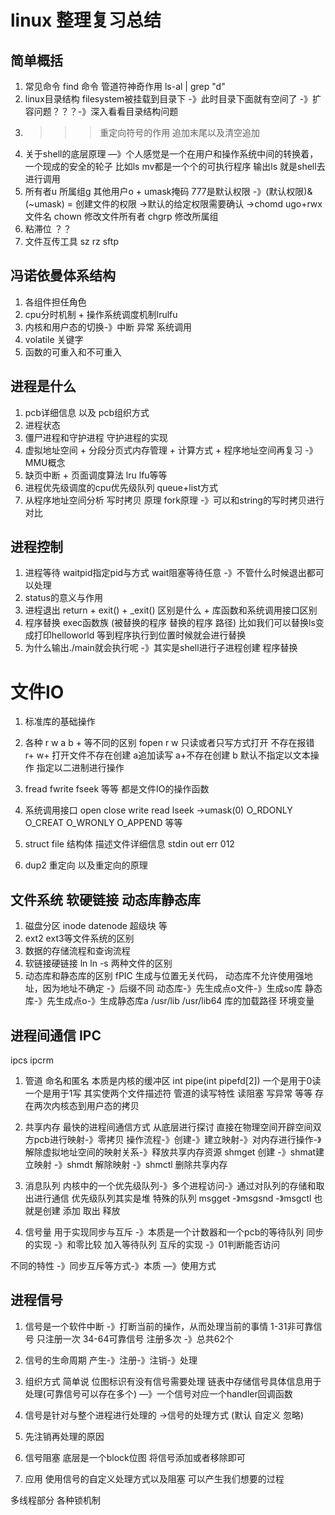 # linux 整理复习总结

## 简单概括

1. 常见命令
find 命令  管道符神奇作用 ls-al | grep "d"
2. linux目录结构 filesystem被挂载到目录下 -》此时目录下面就有空间了 -》扩容问题？？？-》深入看看目录结构问题
3. >> > 重定向符号的作用 追加末尾以及清空追加
4. 关于shell的底层原理 —》个人感觉是一个在用户和操作系统中间的转换着，一个现成的安全的轮子 比如ls mv都是一个个的可执行程序  输出ls 就是shell去进行调用
5. 所有者u 所属组g 其他用户o + umask掩码 777是默认权限 -》(默认权限)&(~umask) = 创建文件的权限 ->默认的给定权限需要确认 ->chomd ugo+rwx 文件名  chown 修改文件所有者 chgrp 修改所属组
6. 粘滞位 ？？
7. 文件互传工具 sz rz sftp


## 冯诺依曼体系结构
1. 各组件担任角色
2. cpu分时机制 + 操作系统调度机制lrulfu
3. 内核和用户态的切换-》中断 异常 系统调用
4. volatile 关键字
5. 函数的可重入和不可重入


## 进程是什么
1. pcb详细信息 以及 pcb组织方式
2. 进程状态 
3. 僵尸进程和守护进程 守护进程的实现
4. 虚拟地址空间 + 分段分页式内存管理 + 计算方式 + 程序地址空间再复习 -》MMU概念
5. 缺页中断 + 页面调度算法 lru lfu等等 
6. 进程优先级调度的cpu优先级队列 queue+list方式
7. 从程序地址空间分析 写时拷贝 原理 fork原理 -》可以和string的写时拷贝进行对比

## 进程控制 
1. 进程等待 waitpid指定pid与方式  wait阻塞等待任意 -》不管什么时候退出都可以处理
2. status的意义与作用
3. 进程退出 return + exit() + _exit() 区别是什么 + 库函数和系统调用接口区别
4. 程序替换 exec函数族 (被替换的程序 替换的程序 路径) 比如我们可以替换ls变成打印helloworld 等到程序执行到位置时候就会进行替换
5. 为什么输出./main就会执行呢 -》其实是shell进行子进程创建 程序替换

# 文件IO 
1. 标准库的基础操作 
2. 各种 r w a b + 等不同的区别 fopen
  r w 只读或者只写方式打开 不存在报错  r+ w+ 打开文件不存在创建
  a追加读写 a+不存在创建
  b 默认不指定以文本操作 指定以二进制进行操作
3. fread fwrite fseek 等等 都是文件IO的操作函数

4. 系统调用接口 open close write read lseek ->umask(0) O_RDONLY O_CREAT O_WRONLY O_APPEND 等等

5. struct file 结构体 描述文件详细信息 stdin out err 012 

6. dup2 重定向 以及重定向的原理

## 文件系统 软硬链接 动态库静态库
1. 磁盘分区 inode datenode 超级块 等
2. ext2 ext3等文件系统的区别
3. 数据的存储流程和查询流程
4. 软链接硬链接 ln  ln -s  两种文件的区别
5. 动态库和静态库的区别
  fPIC 生成与位置无关代码， 动态库不允许使用强地址，因为地址不确定 -》后缀不同
  动态库-》先生成点o文件-》生成so库
  静态库-》先生成点o-》生成静态库a
  /usr/lib  /usr/lib64 库的加载路径
  环境变量

## 进程间通信 IPC
ipcs ipcrm
1. 管道 命名和匿名
  本质是内核的缓冲区
  int pipe(int pipefd[2]) 一个是用于0读一个是用于1写 其实使两个文件描述符
  管道的读写特性 读阻塞 写异常 等等
  存在两次内核态到用户态的拷贝
2. 共享内存 
  最快的进程间通信方式 从底层进行探讨 直接在物理空间开辟空间双方pcb进行映射-》零拷贝
  操作流程-》创建-》建立映射-》对内存进行操作-》解除虚拟地址空间的映射关系-》释放共享内存资源
  shmget 创建 -》shmat建立映射 -》shmdt 解除映射 -》shmctl 删除共享内存
3. 消息队列
  内核中的一个优先级队列-》多个进程访问-》通过对队列的存储和取出进行通信
  优先级队列其实是堆 特殊的队列
  msgget -》msgsnd -》msgctl  也就是创建 添加 取出 释放

4. 信号量
  用于实现同步与互斥 -》本质是一个计数器和一个pcb的等待队列
  同步的实现 -》和零比较 加入等待队列
  互斥的实现 -》01判断能否访问

不同的特性 -》同步互斥等方式-》本质 —》使用方式

## 进程信号
1. 信号是一个软件中断 -》打断当前的操作，从而处理当前的事情
1-31非可靠信号 只注册一次 34-64可靠信号 注册多次 -》总共62个
2. 信号的生命周期 
  产生-》注册-》注销-》处理
3. 组织方式 简单说 位图标识有没有信号需要处理 链表中存储信号具体信息用于处理(可靠信号可以存在多个) —》一个信号对应一个handler回调函数

4. 信号是针对与整个进程进行处理的 ->信号的处理方式 (默认  自定义 忽略)
5. 先注销再处理的原因 

6. 信号阻塞 底层是一个block位图 将信号添加或者移除即可

7. 应用 使用信号的自定义处理方式以及阻塞 可以产生我们想要的过程


多线程部分 
各种锁机制

